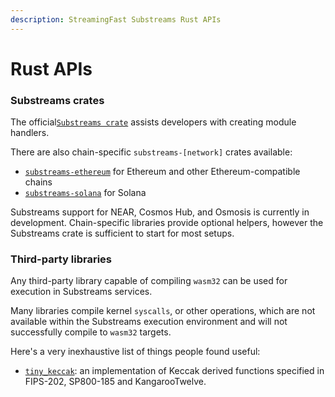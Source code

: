 ```yaml
---
description: StreamingFast Substreams Rust APIs
---
```


# Rust APIs

### Substreams crates

The official[`Substreams crate`](https://crates.io/crates/substreams) assists developers with creating module handlers.

There are also chain-specific `substreams-[network]` crates available:

* [`substreams-ethereum`](https://crates.io/crates/substreams-ethereum) for Ethereum and other Ethereum-compatible chains
* [`substreams-solana`](https://crates.io/crates/substreams-solana) for Solana

Substreams support for NEAR, Cosmos Hub, and Osmosis is currently in development. Chain-specific libraries provide optional helpers, however the Substreams crate is sufficient to start for most setups.

### Third-party libraries

Any third-party library capable of compiling `wasm32` can be used for execution in Substreams services.&#x20;

Many libraries compile kernel `syscalls`, or other operations, which are not available within the Substreams execution environment and will not successfully compile to `wasm32` targets.

Here's a very inexhaustive list of things people found useful:

* [`tiny_keccak`](https://docs.rs/tiny-keccak): an implementation of Keccak derived functions specified in FIPS-202, SP800-185 and KangarooTwelve.
